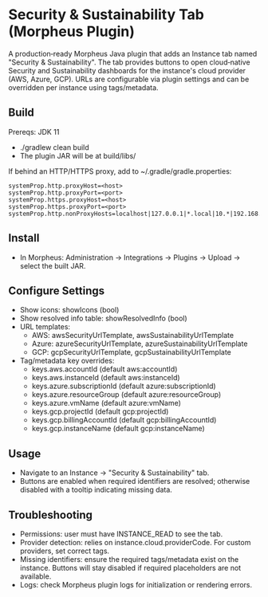 # Security & Sustainability Tab (Morpheus Plugin)

A production‑ready Morpheus Java plugin that adds an Instance tab named "Security & Sustainability". The tab provides buttons to open cloud‑native Security and Sustainability dashboards for the instance's cloud provider (AWS, Azure, GCP). URLs are configurable via plugin settings and can be overridden per instance using tags/metadata.

## Build

Prereqs: JDK 11

- ./gradlew clean build
- The plugin JAR will be at build/libs/

If behind an HTTP/HTTPS proxy, add to ~/.gradle/gradle.properties:

```
systemProp.http.proxyHost=<host>
systemProp.http.proxyPort=<port>
systemProp.https.proxyHost=<host>
systemProp.https.proxyPort=<port>
systemProp.http.nonProxyHosts=localhost|127.0.0.1|*.local|10.*|192.168.*
```

## Install

- In Morpheus: Administration → Integrations → Plugins → Upload → select the built JAR.

## Configure Settings

- Show icons: showIcons (bool)
- Show resolved info table: showResolvedInfo (bool)
- URL templates:
  - AWS: awsSecurityUrlTemplate, awsSustainabilityUrlTemplate
  - Azure: azureSecurityUrlTemplate, azureSustainabilityUrlTemplate
  - GCP: gcpSecurityUrlTemplate, gcpSustainabilityUrlTemplate
- Tag/metadata key overrides:
  - keys.aws.accountId (default aws:accountId)
  - keys.aws.instanceId (default aws:instanceId)
  - keys.azure.subscriptionId (default azure:subscriptionId)
  - keys.azure.resourceGroup (default azure:resourceGroup)
  - keys.azure.vmName (default azure:vmName)
  - keys.gcp.projectId (default gcp:projectId)
  - keys.gcp.billingAccountId (default gcp:billingAccountId)
  - keys.gcp.instanceName (default gcp:instanceName)

## Usage

- Navigate to an Instance → "Security & Sustainability" tab.
- Buttons are enabled when required identifiers are resolved; otherwise disabled with a tooltip indicating missing data.

## Troubleshooting

- Permissions: user must have INSTANCE_READ to see the tab.
- Provider detection: relies on instance.cloud.providerCode. For custom providers, set correct tags.
- Missing identifiers: ensure the required tags/metadata exist on the instance. Buttons will stay disabled if required placeholders are not available.
- Logs: check Morpheus plugin logs for initialization or rendering errors.